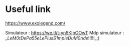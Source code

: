 
# Useful link
https://www.exolegend.com/

Simulateur :
https://we.tl/t-yn5KlpOOwT
Mdp simulateur :
__LeM0tDePa55eLePlusS1mpleDuM0nde_!!!!!_;)

